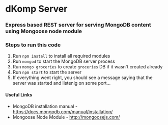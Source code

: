 # dKomp Server

### Express based REST server for serving MongoDB content using Mongoose node module

### Steps to run this code

1. Run `npm install` to install all required modules
2. Run `mongod` to start the MongoDB server process
3. Run `mongo groceries` to create `groceries` DB if it wasn't created already
4. Run `npm start` to start the server
5. If everything went right, you should see a message saying that the server was started and listenig on some port...

#### Useful Links
* MongoDB installation manual - https://docs.mongodb.com/manual/installation/
* Mongoose Node Module - http://mongoosejs.com/